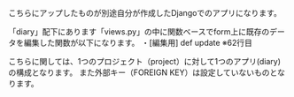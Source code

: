 こちらにアップしたものが別途自分が作成したDjangoでのアプリになります。

「diary」配下にあります「views.py」の中に関数ベースでform上に既存のデータを編集した関数が以下になります。
・[編集用] def update
 ※62行目

こちらに関しては、1つのプロジェクト（project）に対して1つのアプリ(diary)の構成となります。
また外部キー（FOREIGN KEY）は設定していないものとなります。
